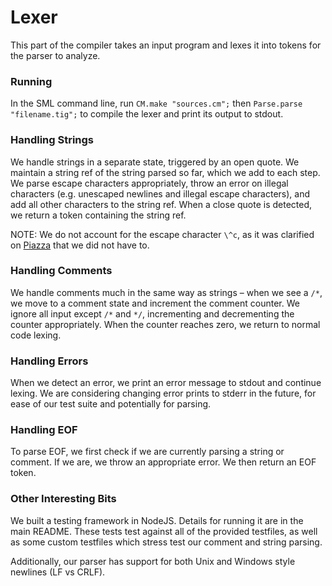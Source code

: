 # Lexer

This part of the compiler takes an input program and lexes it into tokens for the parser to analyze.

### Running
In the SML command line, run `CM.make "sources.cm";` then `Parse.parse "filename.tig";` to compile the lexer and print its output to stdout.

### Handling Strings
We handle strings in a separate state, triggered by an open quote. We maintain a string ref of the string parsed so far, which we add to each step. We parse escape characters appropriately, throw an error on illegal characters (e.g. unescaped newlines and illegal escape characters), and add all other characters to the string ref. When a close quote is detected, we return a token containing the string ref.

NOTE: We do not account for the escape character `\^c`, as it was clarified on [Piazza](https://piazza.com/class/kk4ixtvzfsa3kf?cid=34) that we did not have to.

### Handling Comments
We handle comments much in the same way as strings – when we see a `/*`, we move to a comment state and increment the comment counter. We ignore all input except `/*` and `*/`, incrementing and decrementing the counter appropriately. When the counter reaches zero, we return to normal code lexing.

### Handling Errors
When we detect an error, we print an error message to stdout and continue lexing. We are considering changing error prints to stderr in the future, for ease of our test suite and potentially for parsing.

### Handling EOF
To parse EOF, we first check if we are currently parsing a string or comment. If we are, we throw an appropriate error. We then return an EOF token.

### Other Interesting Bits
We built a testing framework in NodeJS. Details for running it are in the main README. These tests test against all of the provided testfiles, as well as some custom testfiles which stress test our comment and string parsing.

Additionally, our parser has support for both Unix and Windows style newlines (LF vs CRLF).


